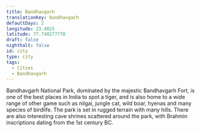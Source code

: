 ```yaml
---
title: Bandhavgarh
translationKey: bandhavgarh
defaultDays: 2
longitude: 23.4825
latitude: 77.740277778
draft: false
nighthalt: false
id: city
type: city
tags:
  - Cities
  - Bandhavgarh
---
```

Bandhavgarh National Park, dominated by the majestic Bandhavgarh Fort, is one of the best places in India to spot a tiger, and is also home to a wide range of other game such as nilgai, jungle cat, wild boar, hyenas and many species of birdlife. The park is set in rugged terrain with many hills. There are also interesting cave shrines scattered around the park, with Brahmin inscriptions dating from the 1st century BC.
